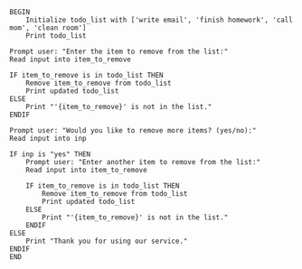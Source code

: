    BEGIN
        Initialize todo_list with ['write email', 'finish homework', 'call mom', 'clean room']
        Print todo_list
        
    Prompt user: "Enter the item to remove from the list:"
    Read input into item_to_remove
    
    IF item_to_remove is in todo_list THEN
        Remove item_to_remove from todo_list
        Print updated todo_list
    ELSE
        Print "'{item_to_remove}' is not in the list."
    ENDIF
    
    Prompt user: "Would you like to remove more items? (yes/no):"
    Read input into inp
    
    IF inp is "yes" THEN
        Prompt user: "Enter another item to remove from the list:"
        Read input into item_to_remove
        
        IF item_to_remove is in todo_list THEN
            Remove item_to_remove from todo_list
            Print updated todo_list
        ELSE
            Print "'{item_to_remove}' is not in the list."
        ENDIF
    ELSE
        Print "Thank you for using our service."
    ENDIF
    END

